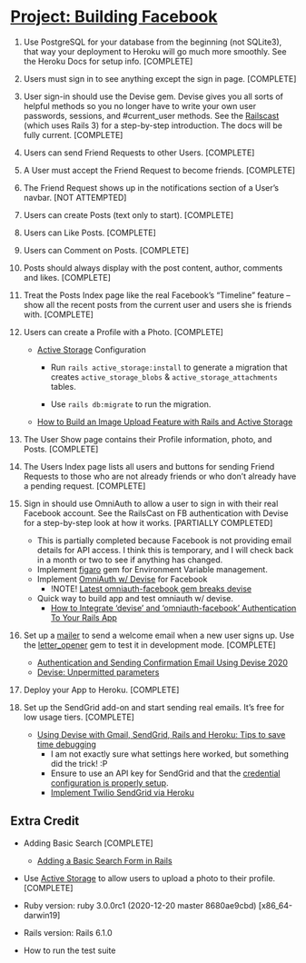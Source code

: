 # [Project: Building Facebook](https://www.theodinproject.com/courses/ruby-on-rails/lessons/final-project#null)


1. Use PostgreSQL for your database from the beginning (not SQLite3), that way your deployment to Heroku will go much more smoothly. See the Heroku Docs for setup info. [COMPLETE]

2. Users must sign in to see anything except the sign in page. [COMPLETE]

3. User sign-in should use the Devise gem. Devise gives you all sorts of helpful methods so you no longer have to write your own user passwords, sessions, and #current_user methods. See the [Railscast](http://railscasts.com/episodes/209-introducing-devise?view=asciicast) (which uses Rails 3) for a step-by-step introduction. The docs will be fully current. [COMPLETE]

4. Users can send Friend Requests to other Users. [COMPLETE]

5. A User must accept the Friend Request to become friends. [COMPLETE]

6. The Friend Request shows up in the notifications section of a User’s navbar. [NOT ATTEMPTED]

7. Users can create Posts (text only to start). [COMPLETE]

8. Users can Like Posts. [COMPLETE]

9. Users can Comment on Posts. [COMPLETE]

10. Posts should always display with the post content, author, comments and likes. [COMPLETE]

11. Treat the Posts Index page like the real Facebook’s “Timeline” feature – show all the recent posts from the current user and users she is friends with. [COMPLETE]

12. Users can create a Profile with a Photo. [COMPLETE]

    * [Active Storage](https://guides.rubyonrails.org/active_storage_overview.html) Configuration

        * Run `rails active_storage:install` to generate a migration that creates `active_storage_blobs` & `active_storage_attachments` tables.

        * Use `rails db:migrate` to run the migration.
    
    * [How to Build an Image Upload Feature with Rails and Active Storage](https://www.microverse.org/blog/how-to-build-an-image-upload-feature-with-rails-and-active-storage)

13. The User Show page contains their Profile information, photo, and Posts. [COMPLETE]

14. The Users Index page lists all users and buttons for sending Friend Requests to those who are not already friends or who don’t already have a pending request. [COMPLETE]

15. Sign in should use OmniAuth to allow a user to sign in with their real Facebook account. See the RailsCast on FB authentication with Devise for a step-by-step look at how it works. [PARTIALLY COMPLETED]
    * This is partially completed because Facebook is not providing email details for API access. I think this is temporary, and I will check back in a month or two to see if anything has changed.
    * Implement [figaro](https://github.com/laserlemon/figaro) gem for Environment Variable management.
    * Implement [OmniAuth w/ Devise](https://github.com/heartcombo/devise/wiki/OmniAuth:-Overview) for Facebook
        * !NOTE! [Latest omniauth-facebook gem breaks devise](https://stackoverflow.com/questions/65702896/latest-omniauth-facebook-gem-breaks-devise)
    * Quick way to build app and test omniauth w/ devise.
        * [How to Integrate ‘devise’ and ‘omniauth-facebook’ Authentication To Your Rails App](https://hackernoon.com/how-to-integrate-devise-and-omniauth-facebook-authentication-to-your-rails-app-tyiv3xpi)

16. Set up a [mailer](https://guides.rubyonrails.org/action_mailer_basics.html) to send a welcome email when a new user signs up. Use the [letter_opener](https://github.com/ryanb/letter_opener) gem to test it in development mode. [COMPLETE]
    * [Authentication and Sending Confirmation Email Using Devise 2020](https://www.bogotobogo.com/RubyOnRails/RubyOnRails_Devise_Authentication_Sending_Confirmation_Email.php)
    * [Devise: Unpermitted parameters](https://stackoverflow.com/questions/35668465/devise-unpermitted-parameters)


17. Deploy your App to Heroku. [COMPLETE]

18. Set up the SendGrid add-on and start sending real emails. It’s free for low usage tiers. [COMPLETE]
    * [Using Devise with Gmail, SendGrid, Rails and Heroku: Tips to save time debugging](https://medium.com/@cheney.shreve/using-devise-with-gmail-sendgrid-rails-and-heroku-tips-to-save-time-debugging-626546118358)
        * I am not exactly sure what settings here worked, but something did the trick! :P
        * Ensure to use an API key for SendGrid and that the [credential configuration is properly setup](https://stackoverflow.com/questions/59514512/rails-5-2-netsmtpauthenticationerror-535-authentication-failed-account-disa).
        * [Implement Twilio SendGrid via Heroku](https://devcenter.heroku.com/articles/sendgrid#ruby)


        
## Extra Credit

* Adding Basic Search [COMPLETE]
    * [Adding a Basic Search Form in Rails](https://dev.to/mwong068/adding-a-basic-search-form-in-rails-5hnl)

* Use [Active Storage](https://edgeguides.rubyonrails.org/active_storage_overview.html) to allow users to upload a photo to their profile. [COMPLETE]

* Ruby version: ruby 3.0.0rc1 (2020-12-20 master 8680ae9cbd) [x86_64-darwin19]

* Rails version: Rails 6.1.0

* How to run the test suite
